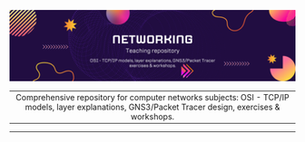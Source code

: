 ![Banner](images/Banner_Repository.png)

| |
| :-: |
| Comprehensive repository for computer networks subjects: OSI - TCP/IP models, layer explanations, GNS3/Packet Tracer design, exercises &amp; workshops. |

----

